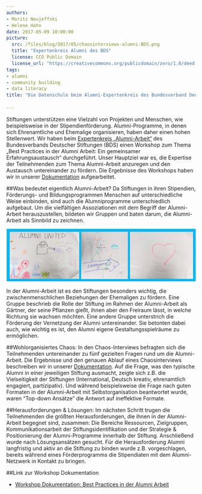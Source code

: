```yaml
---
authors: 
- Moritz Neujeffski 
- Helene Hahn
date: 2017-05-09 10:00:00
picture:
  src: /files/blog/2017/05/chaosinterviews-alumni-BDS.png
  title: "Expertenkreis Alumni des BDS"
  license: CCO Public Domain
  license_url: "https://creativecommons.org/publicdomain/zero/1.0/deed.de"
tags:
- alumni
- community building 
- data literacy
title: "Die Datenschule beim Alumni-Expertenkreis des Bundesverband Deutscher Stiftungen"

---
```


Stiftungen unterstützen eine Vielzahl von Projekten und Menschen, wie beispielsweise in der Stipendienförderung. Alumni-Programme, in denen sich Ehrenamtliche und Ehemalige organisieren, haben daher einen hohen Stellenwert. Wir haben beim [Expertenkreis „Alumni-Arbeit“](https://www.stiftungen.org/verband/was-wir-tun/vernetzungsangebote/arbeitskreise-foren-und-expertenkreise/expertenkreis-alumniarbeit.html) des Bundesverbands Deutscher Stiftungen (BDS) einen Workshop zum Thema „Best Practices in der Alumni Arbeit: Ein gemeinsamer Erfahrungsaustausch“ durchgeführt. Unser Hauptziel war es, die Expertise der Teilnehmenden zum Thema Alumni-Arbeit anzuregen und den Austausch untereinander zu fördern. Die Ergebnisse des Workshops haben wir in unserer [Dokumentation](/files/downloads/workshops/Dokumentation-Alumni-Expertenkreis-BDS.pdf) aufgearbeitet.

##Was bedeutet eigentlich Alumni-Arbeit?
Da Stiftungen in ihren Stipendien, Förderungs- und Bildungsprogrammen Menschen auf unterschiedliche Weise einbinden, sind auch die Alumniprogramme unterschiedlich aufgebaut. Um die vielfältigen Assoziationen mit dem Begriff der Alumni-Arbeit herauszustellen, bildeten wir Gruppen und baten darum, die Alumni-Arbeit als Sinnbild zu zeichnen.

!["Alumni-Arbeit" in Bildern](/files/blog/2017/05/alumni_bildersammlung-BDS.png)

In der Alumni-Arbeit ist es den Stiftungen besonders wichtig, die zwischenmenschlichen Beziehungen der Ehemaligen zu fördern. Eine Gruppe beschrieb die Rolle der Stiftung im Rahmen der Alumni-Arbeit als Gärtner, der seine Pflanzen gießt, ihnen aber den Freiraum lässt, in welche Richtung sie wachsen möchten. Eine andere Gruppe unterstrich die Förderung der Vernetzung der Alumni untereinander. Sie betonten dabei auch, wie wichtig es ist, den Alumni eigene Gestaltungsspielräume zu ermöglichen.

##Wohlorganisiertes Chaos:
In den Chaos-Interviews befragten sich die Teilnehmenden untereinander zu fünf gezielten Fragen rund um die Alumni-Arbeit. Die Ergebnisse und den genauen Ablauf eines Chaosinterviews beschreiben wir in unserer [ Dokumentation](/files/downloads/workshops/Dokumentation-Alumni-Expertenkreis-BDS.pdf). Auf die Frage, was den typische Alumni in einer jeweiligen Stiftung ausmacht, zeigte sich z.B. die Vielseitigkeit der Stiftungen (International, Deutsch kreativ, ehrenamtlich engagiert, partizipativ). Und während beispielsweise die Frage nach guten Formaten in der Alumni-Arbeit mit Selbstorganisation beantwortet wurde, waren “Top-down Ansätze” die Antwort auf ineffektive Formate. 

##Herausforderungen & Lösungen: 
Im nächsten Schritt trugen die Teilnehmenden die größten Herausforderungen, die ihnen in der Alumni-Arbeit begegnet sind, zusammen: Die Bereiche Ressourcen, Zielgruppen, Kommunikationsarbeit der Stiftungsidentifikation und der Strategie & Positionierung der Alumni-Programme innerhalb der Stiftung. Anschließend wurde nach Lösungsansätzen gesucht. Für die Herausforderung Alumni langfristig und aktiv an die Stiftung zu binden wurde z.B. vorgeschlagen, bereits während eines Förderprogramms die Stipendiaten mit dem Alumni-Netzwerk in Kontakt zu bringen. 


##Link zur Workshop Dokumentation
* [Workshop Dokumentation: Best Practices in der Alumni Arbeit](/files/downloads/workshops/Dokumentation-Alumni-Expertenkreis-BDS.pdf)